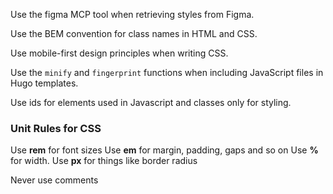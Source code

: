 Use the figma MCP tool when retrieving styles from Figma.

Use the BEM convention for class names in HTML and CSS.

Use mobile-first design principles when writing CSS.

Use the `minify` and `fingerprint` functions when including JavaScript files in Hugo templates.

Use ids for elements used in Javascript and classes only for styling.

### Unit Rules for CSS

Use **rem** for font sizes
Use **em** for margin, padding, gaps and so on
Use **%** for width.
Use **px** for things like border radius

Never use comments